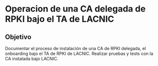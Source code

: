 # Operacion de una CA delegada de RPKI bajo el TA de LACNIC

## Objetivo

Documentar el proceso de instalación de una CA de RPKI delegada, el onboarding bajo el TA de RPKI de LACNIC. Realizar pruebas y tests con la CA instalada bajo LACNIC. 

